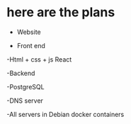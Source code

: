 # here are the plans 

- Website 

 

- Front end 

-Html + css + js React 

 

-Backend 

-PostgreSQL 

 

-DNS server 

 

-All servers in Debian docker containers  

 

 
